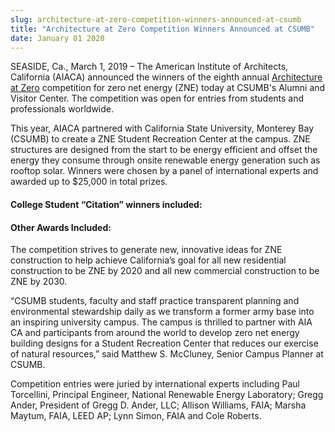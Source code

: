 ```yaml
---
slug: architecture-at-zero-competition-winners-announced-at-csumb
title: "Architecture at Zero Competition Winners Announced at CSUMB"
date: January 01 2020
---
```


 
<p>
  SEASIDE, Ca., March 1, 2019 – The American Institute of Architects, California
  (AIACA) announced the winners of the eighth annual
  <a href="https://www.architectureatzero.com/">Architecture at Zero</a>
  competition for zero net energy (ZNE) today at CSUMB's Alumni and Visitor
  Center. The competition was open for entries from students and professionals
  worldwide.
</p>
<p>
  This year, AIACA partnered with California State University, Monterey Bay
  (CSUMB) to create a ZNE Student Recreation Center at the campus. ZNE
  structures are designed from the start to be energy efficient and offset the
  energy they consume through onsite renewable energy generation such as rooftop
  solar. Winners were chosen by a panel of international experts and awarded up
  to $25,000 in total prizes.
</p>
<h4>College Student “Citation” winners included:</h4>
<h4>Other Awards Included:</h4>
<p>
  The competition strives to generate new, innovative ideas for ZNE construction
  to help achieve California’s goal for all new residential construction to be
  ZNE by 2020 and all new commercial construction to be ZNE by 2030.
</p>
<p>
  “CSUMB students, faculty and staff practice transparent planning and
  environmental stewardship daily as we transform a former army base into an
  inspiring university campus. The campus is thrilled to partner with AIA CA and
  participants from around the world to develop zero net energy building designs
  for a Student Recreation Center that reduces our exercise of natural
  resources,” said Matthew S. McCluney, Senior Campus Planner at CSUMB.
</p>
<p>
  Competition entries were juried by international experts including Paul
  Torcellini, Principal Engineer, National Renewable Energy Laboratory; Gregg
  Ander, President of Gregg D. Ander, LLC; Allison Williams, FAIA; Marsha
  Maytum, FAIA, LEED AP; Lynn Simon, FAIA and Cole Roberts.
</p>
 
